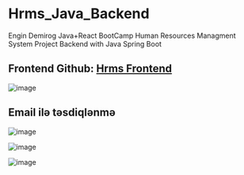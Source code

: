 # Hrms_Java_Backend
Engin Demirog Java+React BootCamp Human Resources Managment System Project Backend with Java Spring Boot

## Frontend Github: [Hrms Frontend](https://github.com/RzayevTaleh01/Hrms_Project_Frontend)

![image](https://user-images.githubusercontent.com/70813725/125903751-2f89bf26-5197-40d1-89b1-52539337ceba.png)

## Email ilə təsdiqlənmə

![image](https://user-images.githubusercontent.com/70813725/125905588-63684475-2691-4b3a-bdff-97b5527a8934.png)

![image](https://user-images.githubusercontent.com/70813725/125905800-4792dc1f-806c-4063-a79f-93d87ac61e54.png)

![image](https://user-images.githubusercontent.com/70813725/125906340-6e0381bc-ad87-4c8b-aff3-ed967de3d94d.png)
